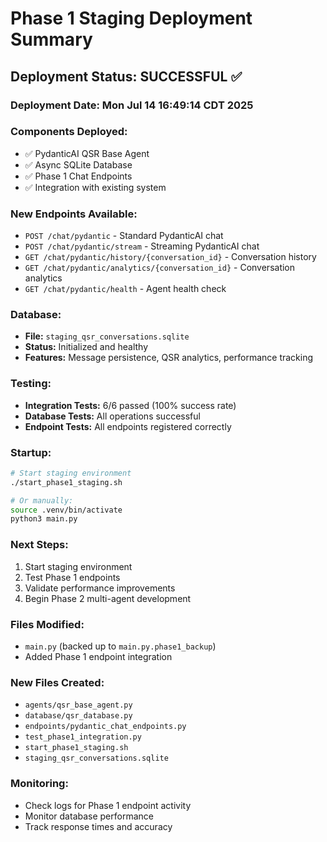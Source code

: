 # Phase 1 Staging Deployment Summary

## Deployment Status: SUCCESSFUL ✅

### Deployment Date: Mon Jul 14 16:49:14 CDT 2025

### Components Deployed:
- ✅ PydanticAI QSR Base Agent
- ✅ Async SQLite Database
- ✅ Phase 1 Chat Endpoints
- ✅ Integration with existing system

### New Endpoints Available:
- `POST /chat/pydantic` - Standard PydanticAI chat
- `POST /chat/pydantic/stream` - Streaming PydanticAI chat
- `GET /chat/pydantic/history/{conversation_id}` - Conversation history
- `GET /chat/pydantic/analytics/{conversation_id}` - Conversation analytics
- `GET /chat/pydantic/health` - Agent health check

### Database:
- **File:** `staging_qsr_conversations.sqlite`
- **Status:** Initialized and healthy
- **Features:** Message persistence, QSR analytics, performance tracking

### Testing:
- **Integration Tests:** 6/6 passed (100% success rate)
- **Database Tests:** All operations successful
- **Endpoint Tests:** All endpoints registered correctly

### Startup:
```bash
# Start staging environment
./start_phase1_staging.sh

# Or manually:
source .venv/bin/activate
python3 main.py
```

### Next Steps:
1. Start staging environment
2. Test Phase 1 endpoints
3. Validate performance improvements
4. Begin Phase 2 multi-agent development

### Files Modified:
- `main.py` (backed up to `main.py.phase1_backup`)
- Added Phase 1 endpoint integration

### New Files Created:
- `agents/qsr_base_agent.py`
- `database/qsr_database.py`
- `endpoints/pydantic_chat_endpoints.py`
- `test_phase1_integration.py`
- `start_phase1_staging.sh`
- `staging_qsr_conversations.sqlite`

### Monitoring:
- Check logs for Phase 1 endpoint activity
- Monitor database performance
- Track response times and accuracy
